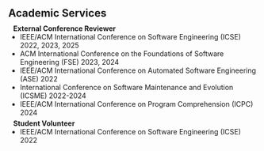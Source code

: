 <h1 id="services"></h1>

<h2 style="margin: 60px 0px 10px;">Academic Services</h2>

<h4 style="margin:0 10px 0;">External Conference Reviewer</h4>

<ul style="margin:0 0 5px;">
  <li>IEEE/ACM International Conference on Software Engineering (ICSE) 2022, 2023, 2025</li>
  <li>ACM International Conference on the Foundations of Software Engineering (FSE) 2023, 2024</li>
  <li>IEEE/ACM International Conference on Automated Software Engineering (ASE) 2022</li>
  <li>International Conference on Software Maintenance and Evolution (ICSME) 2022-2024</li>
  <li>IEEE/ACM International Conference on Program Comprehension (ICPC) 2024</li>
</ul>

<h4 style="margin:0 10px 0;">Student Volunteer</h4>

<ul style="margin:0 0 20px;">
  <li>IEEE/ACM International Conference on Software Engineering (ICSE) 2022</li>
</ul>
